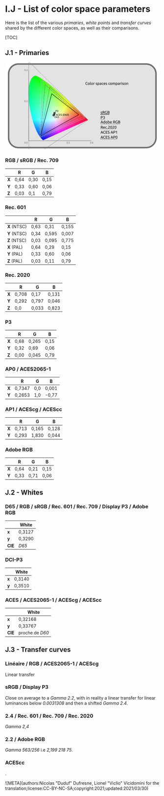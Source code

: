 # I.J - List of color space parameters

Here is the list of the various *primaries*, *white points* and *transfer curves* shared by the different color spaces, as well as their comparisons.

[TOC]

## J.1 - Primaries

![](img/comparison.png)

### RGB / sRGB / Rec. 709

| | R | G | B |
| --- | --- | --- | --- |
| **X** | 0,64 | 0,30 | 0,15 |
| **Y** | 0,33 | 0,60 | 0,06 |
| **Z** | 0,03 | 0,1 | 0,79 |

### Rec. 601

| | R | G | B |
| --- | --- | --- | --- |
| **X** (NTSC) | 0,63 | 0,31 | 0,155 |
| **Y** (NTSC) | 0,34 | 0,595 | 0,007 |
| **Z** (NTSC) | 0,03 | 0,095 | 0,775 |
| **X** (PAL) | 0,64 | 0,29 | 0,15 |
| **Y** (PAL) | 0,33 | 0,60 | 0,06 |
| **Z** (PAL) | 0,03 | 0,11 | 0,79 |

### Rec. 2020

| | R | G | B |
| --- | --- | --- | --- |
| **X** | 0,708 | 0,17 | 0,131 |
| **Y** | 0,292 | 0,797 | 0,046 |
| **Z** | 0,0 | 0,033 | 0,823 |

### P3

| | R | G | B |
| --- | --- | --- | --- |
| **X** | 0,68 | 0,265 | 0,15 |
| **Y** | 0,32 | 0,69 | 0,06 |
| **Z** | 0,00 | 0,045 | 0,79 |

### AP0 / ACES2065-1

| | R | G | B |
| --- | --- | --- | --- |
| **X** | 0,7347 | 0,0 | 0,001 |
| **Y** | 0,2653 | 1,0 | -0,77 |

### AP1 / ACEScg / ACEScc

| | R | G | B |
| --- | --- | --- | --- |
| **X** | 0,713 | 0,165 | 0,128 |
| **Y** | 0,293 | 1,830 | 0,044 |

### Adobe RGB

| | R | G | B |
| --- | --- | --- | --- |
| **X** | 0,64 | 0,21 | 0,15 |
| **Y** | 0,33 | 0,71 | 0,06 |

## J.2 - Whites

### D65 / RGB / sRGB / Rec. 601 / Rec. 709 / Display P3 / Adobe RGB

| | White |
| --- | --- |
| **x** | 0,3127 |
| **y** | 0,3290 |
| **CIE** | *D65* |

### DCI-P3

| | White |
| --- | --- |
| **x** | 0,3140 |
| **y** | 0,3510 |

### ACES / ACES2065-1 / ACEScg / ACEScc

| | White |
| --- | --- |
| **x** | 0,32168 |
| **y** | 0,33767 |
| **CIE** | proche de *D60* |

## J.3 - Transfer curves

### Linéaire / RGB / ACES2065-1 / ACEScg

Linear transfer

### sRGB / Display P3

Close on average to a *Gamma 2.2*, with in reality a linear transfer for linear luminances below *0.0031308* and then a shifted *Gamma 2.4*.

### 2.4 / Rec. 601 / Rec. 709 / Rec. 2020

*Gamma 2,4*

### 2.2 / Adobe RGB

*Gamma 563/256* i.e *2,199 218 75*.

### ACEScc

.

![META](authors:Nicolas "Duduf" Dufresne, Lionel "Viclio" Vicidomini for the translation;license:CC-BY-NC-SA;copyright:2021;updated:2021/03/30)